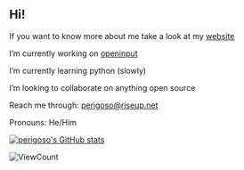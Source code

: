 
## Hi!

If you want to know more about me take a look at my [website](https://perigoso.github.io/)



I’m currently working on [openinput](https://openinput.readthedocs.io)

I’m currently learning python (slowly)

I’m looking to collaborate on anything open source

Reach me through: perigoso@riseup.net

Pronouns: He/Him

[![perigoso's GitHub stats](https://github-readme-stats.vercel.app/api?username=perigoso&count_private=true&show_icons=true)](https://github.com/anuraghazra/github-readme-stats)

![ViewCount](https://views.whatilearened.today/views/github/perigoso/perigoso.svg?cache=remove)
